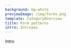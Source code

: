 ```yaml
---
background: bg-white
previewImage: /img/forms.png
template: CategoryOverview
title: Form patterns
intro: Introaas
---
```

Intro